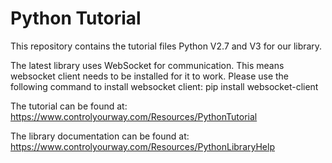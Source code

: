 # Python Tutorial

This repository contains the tutorial files Python V2.7 and V3 for our library.

The latest library uses WebSocket for communication. This means websocket client needs to be installed for it to work. Please use the following command to install websocket client:
pip install websocket-client

The tutorial can be found at:
https://www.controlyourway.com/Resources/PythonTutorial

The library documentation can be found at:
https://www.controlyourway.com/Resources/PythonLibraryHelp
